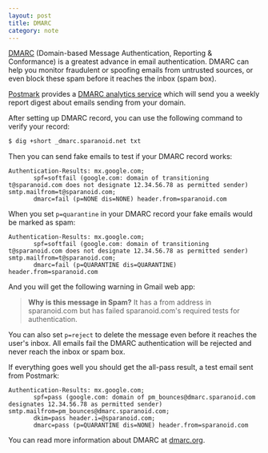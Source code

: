 ```yaml
---
layout: post
title: DMARC
category: note
---
```


[DMARC](https://dmarc.org/) (Domain-based Message Authentication, Reporting & Conformance) is a greatest advance in email authentication. DMARC can help you monitor fraudulent or spoofing emails from untrusted sources, or even block these spam before it reaches the inbox (spam box).

[Postmark](https://postmarkapp.com/) provides a [DMARC analytics service](https://dmarc.postmarkapp.com/) which will send you a weekly report digest about emails sending from your domain.

After setting up DMARC record, you can use the following command to verify your record:

```bash
$ dig +short _dmarc.sparanoid.net txt
```

Then you can send fake emails to test if your DMARC record works:

```nginx
Authentication-Results: mx.google.com;
       spf=softfail (google.com: domain of transitioning t@sparanoid.com does not designate 12.34.56.78 as permitted sender) smtp.mailfrom=t@sparanoid.com;
       dmarc=fail (p=NONE dis=NONE) header.from=sparanoid.com
```

When you set `p=quarantine` in your DMARC record your fake emails would be marked as spam:

```nginx
Authentication-Results: mx.google.com;
       spf=softfail (google.com: domain of transitioning t@sparanoid.com does not designate 12.34.56.78 as permitted sender) smtp.mailfrom=t@sparanoid.com;
       dmarc=fail (p=QUARANTINE dis=QUARANTINE) header.from=sparanoid.com
```

And you will get the following warning in Gmail web app:

> **Why is this message in Spam?** It has a from address in sparanoid.com but has failed sparanoid.com's required tests for authentication.

You can also set `p=reject` to delete the message even before it reaches the user's inbox. All emails fail the DMARC authentication will be rejected and never reach the inbox or spam box.

If everything goes well you should get the all-pass result, a test email sent from Postmark:

```nginx
Authentication-Results: mx.google.com;
       spf=pass (google.com: domain of pm_bounces@dmarc.sparanoid.com designates 12.34.56.78 as permitted sender) smtp.mailfrom=pm_bounces@dmarc.sparanoid.com;
       dkim=pass header.i=@sparanoid.com;
       dmarc=pass (p=QUARANTINE dis=NONE) header.from=sparanoid.com
```

You can read more information about DMARC at [dmarc.org](https://dmarc.org/).
